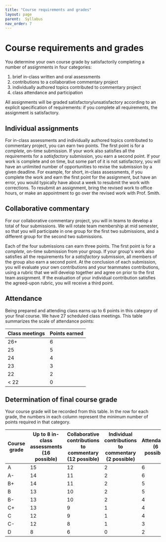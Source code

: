 ```yaml
---
title: "Course requirements and grades"
layout: page
parent:  Syllabus
nav_order: 7
---
```



# Course requirements and grades

You determine your own course grade by satisfactorily completing a number of assignments in four categories:

1. brief in-class written and oral assessments
1. contributions to a collaborative commentary project
1. individually authored topics contributed to commentary project
4. class attendance and participation


All assignments will be graded satisfactory/unsatisfactory according to an explicit specification of requirements: if you complete all requirements, the assignment is satisfactory.



## Individual assignments

For in-class assessments and individually authored topics contributed to commentary project, you can earn two points. The first point is for a *complete*, on-time submission.  If your work also satisfies all the requirements for a *satisfactory* submission, you earn a second point.  If your work is complete and on time, but some part of it is not satisfactory, you will have an unlimited number of opportunities to revise the submission by a given deadline.  For example, for short, in-class assessments, if you complete the work and earn the first point for the assignment, but have an error, you would typically have about a week to resubmit the work with corrections.  To resubmit an assignment, bring the revised work to office hours, or make an appointment to go over the revised work with Prof. Smith.


## Collaborative commentary
For our collaborative commentary project, you will in teams to develop a total of four submissions.  We will rotate team membership at mid semester, so that you will participate in one group for the first two submissions, and a different group for the second two submissions.

Each of the four submissions can earn three points.  The first point is for a *complete*, on-time submission from your group.  If your group's work also satisfies all the requirements for a *satisfactory* submission, all members of the group also earn a second point. At the conclusion of each submission, you will evaluate your own contributions and your teammates contributions, using a rubric that we will develop together and agree on prior to the first team assignment.  If the evaluation of your individual contribution satisfies the agreed-upon rubric, you will receive a third point.



## Attendance 

Being prepared and attending class earns up to 6 points in this category of your final course.  We have 27 scheduled class meetings. This table summarizes the scale of attendance points:

| Class meetings | Points earned |
| --- | --- |
| 26+ |  6 |
| 25 | 5 |
|24 | 4 |
|23 | 3 |
|22 | 2 |
|< 22 | 0 |



## Determination of final course grade


Your course grade will be recorded from this table.  In the row for each grade, the numbers in each column represent the minimum number of points required in that category.

| Course grade | Up to 8 in-class assessments (16 possible) | Collaborative contributions to commentary (12 possible) | Individual contributions to commentary (2 possible) | Attendance (6 possible) |
| --- | --- | --- | --- | --- |
| A | 15 | 12 | 2| 6 |
| A- | 14 | 11 |2 | 6 |
| B+ | 14 | 11 |2 |  5 |
| B | 13 | 10 | 2|  5 |
| B- |13 | 10 |2 |  4 |
| C+ | 13 | 9 | 1| 4 |
| C | 12| 9 | 1| 4 |
| C- | 12 | 8 |1|  3 |
| D | 8| 6 | 0| 2 |

